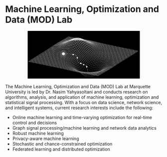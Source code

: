 # Machine Learning, Optimization and Data (MOD) Lab 

<p align="center">
<img src="https://github.com/Machine-Learning-Optimization-Data-Lab/.github/blob/main/mod_logo.png" width="360" class="center" alt="logo"/>
    <br/>
</p>

The Machine Learning, Optimization and Data (MOD) Lab at Marquette University  is led by Dr. Nasim Yahyasoltani and conducts research on algorithms, analysis, and application of machine learning, optimization and statistical signal processing. With a focus on data science, network science, and intelligent systems, current research interests include the following:

- Online machine learning and time-varying optimization for real-time control and decisions 
- Graph signal processing/machine learning and network data analytics 
- Robust machine learning  
- Privacy-aware machine learning 
- Stochastic and chance-constrained optimization  
- Federated learning and distributed optimization
